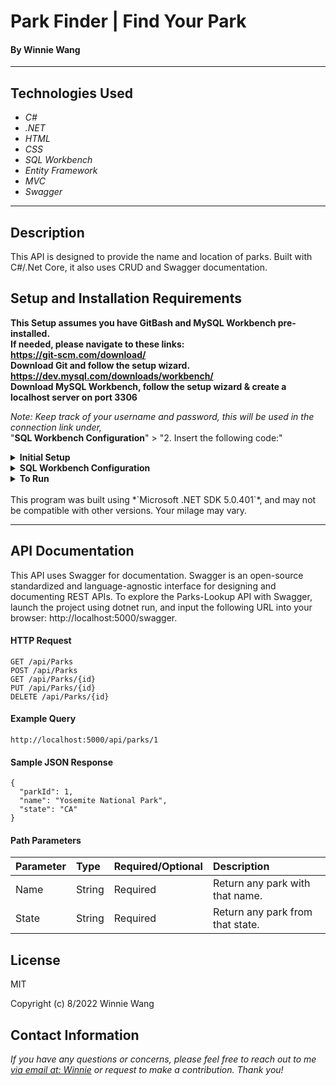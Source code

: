 # Park Finder | Find Your Park

#### By  Winnie Wang

---


## Technologies Used

* _C#_
* _.NET_
* _HTML_
* _CSS_
* _SQL Workbench_
* _Entity Framework_
* _MVC_
* _Swagger_

---
## Description

This API is designed to provide the name and location of parks. Built with C#/.Net Core, it also uses CRUD and Swagger documentation. 


## Setup and Installation Requirements
**This Setup assumes you have GitBash and MySQL Workbench pre-installed.   
If needed, please navigate to these links:  
https://git-scm.com/download/  
Download Git and follow the setup wizard.  
https://dev.mysql.com/downloads/workbench/  
Download MySQL Workbench, follow the setup wizard & create a localhost server on port 3306**


*Note: Keep track of your username and password, this will be used in the connection link under,*  
"**SQL Workbench Configuration**" > "2. Insert the following code:"


<details>
<summary><strong>Initial Setup</strong></summary>
<ol>
<li>Copy the git repository url: https://github.com/weijwang18/Parks-Lookup
<li>Open a terminal and navigate to your Desktop with <strong>cd</strong> command
<li>Run,   
<strong>$ git clone https://github.com/weijwang18/Parks-Lookup</strong>
<li>In the terminal, navigate into the root directory of the cloned project folder "Parks-Lookup".
<li>Navigate to the projects root directory, "ParkFinder".
<li>Move onto "SQL Workbench Configuration" instructions below to build the necessary database.
<br>
</details>

<details>
<summary><strong>SQL Workbench Configuration</strong></summary>
<ol>
<li>Create an appsetting.json file in the "Factory" directory  
   <pre>Parks-Lookup
   └── ParkFinder
    └── appsetting.json</pre>
<li> Insert the following code: <br>

<pre>{
  "ConnectionStrings": {
    "DefaultConnection": "Server=localhost;Port=3306;database=park_finder;uid=[YOUR-USERNAME-HERE];pwd=[YOUR-PASSWORD-HERE];"
  }
}</pre>
<small>*Note: you must include your password in the code block section labeled "YOUR-PASSWORD-HERE".</small><br>
<small>**Note: you must include your username in the code block section labeled "YOUR-USERNAME-HERE".</small><br>
<small>***Note: if you plan to push this cloned project to a public-facing repository, remember to add the appsettings.json file to your .gitignore before doing so.</small>
<li>In root directory of project folder "ParkFinder", run  
<strong>$ dotnet ef migrations add restoreDatabase</strong>
<li>Then run <strong>$ dotnet ef database update</strong>
<ol> 
  <li>Open SQL Workbench.
  <li>Navigate to "park_finder" schema.
  <li>Click the drop down, select "Tables" drop down.
  <li>Verify the tables.
  
</details>
<details>
<summary><strong>To Run</strong></summary>
Navigate to:  
   <pre>Parks-Lookup
   └── <strong>ParkFinder</strong></pre>
Run ```$ dotnet restore``` in the terminal.<br>
Run ```$ dotnet run``` in the terminal to have access to the API in browser.
</details>
<br>
This program was built using *`Microsoft .NET SDK 5.0.401`*, and may not be compatible with other versions. Your milage may vary.

---

## API Documentation

This API uses Swagger for documentation. Swagger is an open-source standardized and language-agnostic interface for designing and documenting REST APIs. To explore the Parks-Lookup API with Swagger, launch the project using dotnet run, and input the following URL into your browser: http://localhost:5000/swagger.

#### HTTP Request
```
GET /api/Parks
POST /api/Parks
GET /api/Parks/{id}
PUT /api/Parks/{id}
DELETE /api/Parks/{id}
```

#### Example Query
```
http://localhost:5000/api/parks/1
```

#### Sample JSON Response
```
{
  "parkId": 1,
  "name": "Yosemite National Park",
  "state": "CA"
}
```

#### Path Parameters

| Parameter | Type | Required/Optional | Description |
| :--- | :--- | :---  | :--- |
| Name | String | Required | Return any park with that name. |
| State | String | Required | Return any park from that state.|

## License

MIT

Copyright (c) 8/2022 Winnie Wang
## Contact Information
_If you have any questions or concerns, please feel free to reach out to me [via email at: Winnie](mailto:weijwang18@gmail.com) or request to make a contribution. Thank you!_ 
